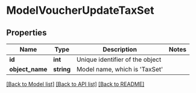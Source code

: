 # ModelVoucherUpdateTaxSet

## Properties
Name | Type | Description | Notes
------------ | ------------- | ------------- | -------------
**id** | **int** | Unique identifier of the object | 
**object_name** | **string** | Model name, which is &#x27;TaxSet&#x27; | 

[[Back to Model list]](../../README.md#documentation-for-models) [[Back to API list]](../../README.md#documentation-for-api-endpoints) [[Back to README]](../../README.md)

